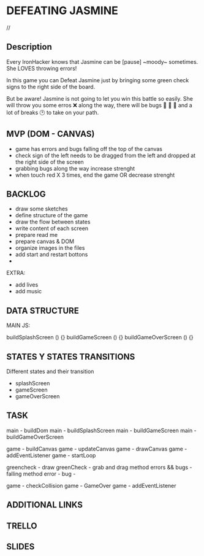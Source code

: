 

# DEFEATING JASMINE

//<link Deploy>


## Description

Every IronHacker knows that Jasmine can be [pause] ~moody~ sometimes. She LOVES throwing errors! 

In this game you can Defeat Jasmine just by bringing some green check signs to the right side of the board. 

But be aware! Jasmine is not going to let you win this battle so easily. She will throw you some erros ❌ along the way, there will be bugs 🐝 🦟 🐛 and a lot of breaks 🕑 to take on your path.


## MVP (DOM - CANVAS)

- game has errors and bugs falling off the top of the canvas 
- check sign of the left needs to be dragged from the left and dropped at the right side of the screen
- grabbing bugs along the way increase strenght
- when touch red X 3 times, end the game OR decrease strenght



## BACKLOG

- draw some sketches
- define structure of the game
- draw the flow between states
- write content of each screen
- prepare read me 
- prepare canvas & DOM
- organize images in the files
- add start and restart bottons
- 

EXTRA:
- add lives
- add music

## DATA STRUCTURE

MAIN JS:

buildSplashScreen () {}
buildGameScreen () {}
buildGameOverScreen () {}


## STATES Y STATES TRANSITIONS

Different states and their transition

- splashScreen
- gameScreen
- gameOverScreen


## TASK

main - buildDom
main - buildSplashScreen
main - buildGameScreen
main - buildGameOverScreen

game - buildCanvas
game - updateCanvas
game - drawCanvas
game - addEventListener
game - startLoop

greencheck - draw
greenCheck - grab and drag method
errors && bugs - falling method
error - 
bug - 

game - checkCollision
game - GameOver
game - addEventListener

## ADDITIONAL LINKS


## TRELLO


## SLIDES






